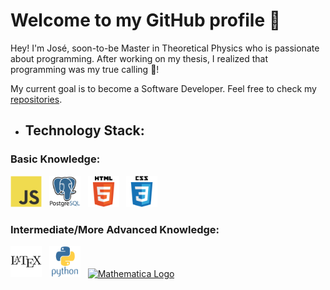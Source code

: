 # Welcome to my GitHub profile :wave:

Hey! I'm José, soon-to-be Master in Theoretical Physics who is passionate about programming. After working on my thesis, I realized that programming was my true calling :slightly_smiling_face:!

My current goal is to become a Software Developer. Feel free to check my [repositories](https://github.com/miniplanck?tab=repositories).

* ## Technology Stack:

<h3>Basic Knowledge:</h3>
<a href="https://www.javascript.com/"><img src="https://github.com/devicons/devicon/blob/master/icons/javascript/javascript-original.svg" alt="JavaScript Logo" width="50px" height="50px"></a>&nbsp;&nbsp;
<a href="https://www.postgresql.org/"><img src="https://github.com/devicons/devicon/blob/master/icons/postgresql/postgresql-original-wordmark.svg" alt="Postgres Logo" width="50px" height="50px"></a>&nbsp;&nbsp;
<a href="https://developer.mozilla.org/en-US/docs/Web/HTML/Viewport_meta_tag"><img src="https://github.com/devicons/devicon/blob/master/icons/html5/html5-original-wordmark.svg" alt="HTML Logo" width="50px" height="50px"></a>&nbsp;&nbsp;
<a href="https://developer.mozilla.org/en-US/docs/Web/CSS"><img src="https://github.com/devicons/devicon/blob/master/icons/css3/css3-original-wordmark.svg" alt="CSS Logo" width="50px" height="50px"></a>&nbsp;&nbsp;

<h3>Intermediate/More Advanced Knowledge:</h3>
<a href="https://www.latex-project.org/"><img src="https://github.com/devicons/devicon/blob/master/icons/latex/latex-original.svg" alt="LaTex Logo" width="50px" height="50px"></a>&nbsp;&nbsp;
<a href="https://www.python.org/"><img src="https://github.com/devicons/devicon/blob/master/icons/python/python-original-wordmark.svg" alt="Python Logo" width="50px" height="50px"></a>&nbsp;&nbsp;
<a href="https://www.wolfram.com/mathematica/"><img src="https://user-images.githubusercontent.com/73555298/193406194-72754003-ae17-4619-ad0a-ab257192e738.png" alt="Mathematica Logo" width="50px" height="50px"></a>&nbsp;&nbsp;

